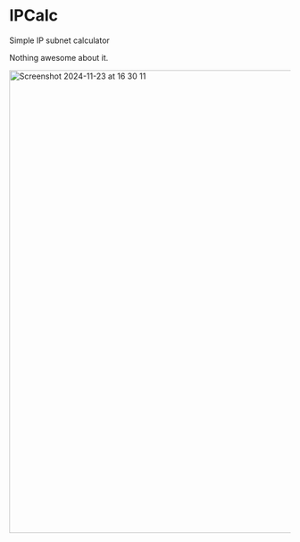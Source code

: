 # IPCalc
Simple IP subnet calculator

Nothing awesome about it.

<img width="828" alt="Screenshot 2024-11-23 at 16 30 11" src="https://github.com/user-attachments/assets/3a1df58e-213c-4d25-81dd-0fc414b34bcb">
